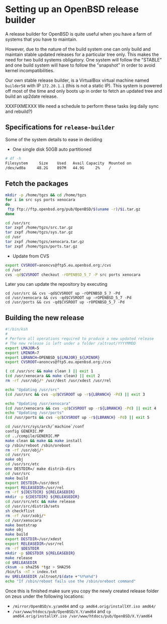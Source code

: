 # Setting up an OpenBSD release builder
A release builder for OpenBSD is quite useful when you have a farm of systems
that you have to maintain.

However, due to the nature of the build system one can only build and maintain
stable updated releases for a particular tree only. This makes the need for two
build systems obligatory. One system will follow the "STABLE" and one build
system will have to follow the "snapshot" in order to avoid kernel
incompatibilities.

Our own stable release builder, is a VirtualBox virtual machine named
`builder58` with IP `172.20.1.1` (this is not a static IP). This
system is powered off most of the time and only boots up in order to fetch an
updated tree and build an up2date release.

XXXFIXMEXXX We need a schedule to perform these tasks (eg daily sync and
rebuild?)  

## Specifications for `release-builder`

Some of the system details to ease in deciding

* One single disk 50GB auto partitioned
```sh
# df -h
Filesystem     Size    Used   Avail Capacity  Mounted on
/dev/wd0a     48.2G    897M   44.9G     2%    /
```

## Fetch the packages

```sh
mkdir -p /home/tgzs && cd /home/tgzs
for i in src sys ports xenocara
do
 ftp ftp://ftp.openbsd.org/pub/OpenBSD/$(uname -r)/$i.tar.gz
done

cd /usr/src
tar zxpf /home/tgzs/src.tar.gz
tar zxpf /home/tgzs/sys.tar.gz
cd /usr
tar zxpf /home/tgzs/xenocara.tar.gz
tar zxpf /home/tgzs/ports.tar.gz
```

* Update from CVS

```sh
export CVSROOT=anoncvs@ftp5.eu.openbsd.org:/cvs
cd /usr
cvs -qd$CVSROOT checkout -rOPENBSD_5_7 -P src ports xenocara
```

Later you can update the repository by executing
```
cd /usr/src && cvs -qd$CVSROOT up -rOPENBSD_5_7 -Pd
cd /usr/xenocara && cvs -qd$CVSROOT up -rOPENBSD_5_7 -Pd
cd /usr/ports && cvs -qd$CVSROOT up -rOPENBSD_5_7 -Pd
```


## Building the new release


```sh
#!/bin/ksh
#
# Perform all operations required to produce a new updated release
# The new release is left under a folder /altroot/YYYYMMDD
export LMAJOR=5
export LMINOR=7
export LBRANCH=OPENBSD_${LMAJOR}_${LMINOR}
export CVSROOT=anoncvs@ftp5.eu.openbsd.org:/cvs

( cd /usr/src && make clean ) || exit 1
(cd /usr/xenocara && make clean) || exit 2
rm -rf /usr/obj/* /usr/dest /usr/xdest /usr/rel

echo "Updating /usr/src"
(cd /usr/src && cvs -qd$CVSROOT up -r${LBRANCH} -Pd) || exit 3

echo "Updating /usr/xenocara"
(cd /usr/xenocara && cvs -qd$CVSROOT up -r${LBRANCH} -Pd) || exit 4
echo "Updating /usr/ports"
(cd /usr/ports && cvs -qd$CVSROOT up -r${LBRANCH} -Pd) || exit 5

cd /usr/src/sys/arch/`machine`/conf
config GENERIC.MP
cd ../compile/GENERIC.MP
make clean && make && make install
cp /sbin/reboot /sbin/oreboot
rm -rf /usr/obj/*
cd /usr/src
make obj
cd /usr/src/etc
env DESTDIR=/ make distrib-dirs
cd /usr/src
make build
export DESTDIR=/usr/dest
export RELEASEDIR=/usr/rel
rm -rf ${DESTDIR} ${RELEASEDIR}
mkdir -p ${DESTDIR} ${RELEASEDIR}
cd /usr/src/etc && make release
cd /usr/src/distrib/sets
sh checkflist
rm -rf /usr/xobj/*
cd /usr/xenocara
make bootstrap
make obj
make build
export DESTDIR=/usr/xdest
export RELEASEDIR=/usr/rel
rm -rf $DESTDIR
mkdir -p $DESTDIR ${RELEASEDIR}
make release
cd $RELEASEDIR
cksum -a sha256 *tgz > SHA256
/bin/ls -nT > index.txt
mv $RELEASEDIR /altroot/$(date +"%Y%m%d")
echo "If /sbin/reboot fails use the /sbin/oreboot command"
```

Once this is finished make sure you copy the newly created release folder
on zeus under the following locations:
 * `/mirror/OpenBSD/x.y/amd64` and
   `cp amd64.orig/installXY.iso amd64/`
 * `/var/www/htdocs/pub/OpenBSD/X.Y/amd64` and
   `cp amd64.orig/installXY.iso /var/www/htdocs/pub/OpenBSD/X.Y/amd64`
